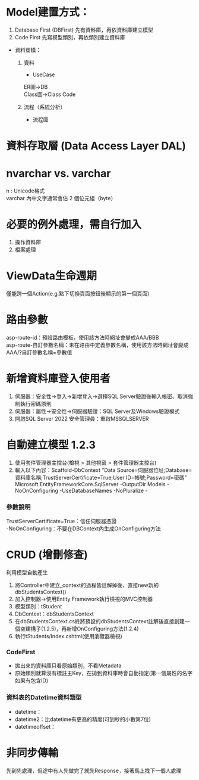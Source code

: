 # Model建置方式：
1. Database First (DBFirst)
	先有資料庫，再依資料庫建立模型
2. Code First
	先寫模型類別，再依類別建立資料庫

* 資料塑模：
	1. 資料
		* UseCase

		ER圖->DB  
		Class圖->Class Code

	2. 流程（系統分析）
		* 流程圖

# 資料存取層 (Data Access Layer DAL)

# nvarchar vs. varchar
n : Unicode格式  
varchar 內中文字通常會佔 2 個位元組（byte）

# 必要的例外處理，需自行加入
1. 操作資料庫
2. 檔案處理

# ViewData生命週期
僅能跨一個Action(e.g.點下切換頁面按鈕後顯示的第一個頁面)

# 路由參數
asp-route-id：預設路由模板，使用該方法時網址會變成AAA/BBB\
asp-route-自訂參數名稱：未在路由中定義參數名稱，使用該方法時網址會變成AAA/?自訂參數名稱=參數值

# 新增資料庫登入使用者
1. 伺服器：安全性->登入->新增登入->選擇SQL Server驗證後輸入帳密、取消強制執行密碼原則
2. 伺服器：屬性->安全性->伺服器驗證：SQL Server及Windows驗證模式
3. 開啟SQL Server 2022 安全管理員：重啟MSSQLSERVER

# 自動建立模型 1.2.3
1. 使用套件管理器主控台(檢視 > 其他視窗 > 套件管理器主控台)
2. 輸入以下內容：Scaffold-DbContext "Data Source=伺服器位址;Database=資料庫名稱;TrustServerCertificate=True;User ID=帳號;Password=密碼" Microsoft.EntityFrameworkCore.SqlServer -OutputDir Models -NoOnConfiguring -UseDatabaseNames -NoPluralize -

### 參數說明
TrustServerCertificate=True：信任伺服器憑證\
-NoOnConfiguring：不要在DBContext內生成OnConfiguring方法

# CRUD (增刪修查)
利用模型自動產生
1. 將Controller中建立_context的過程皆註解掉後，直接new新的dbStudentsContext()
2. 加入控制器->使用Entity Framework執行檢視的MVC控制器
3. 模型類別：tStudent
4. DbContext：dbStudentsContext
5. 在dbStudentsContext.cs終將預設的dbStudentsContext註解後直接創建一個空建構子(1.2.5)，再新增OnConfiguring方法(1.2.4)
6. 執行tStudents/Index.cshtml(使用瀏覽器檢視)

### CodeFirst
* 拋出來的資料庫只看原始類別，不看Metadata
* 原始類別就算沒有標註主Key，在拋到資料庫時會自動指定(第一個屬性的名字如果有包含ID)

### 資料表的Datetime資料類型
* datetime：
* datetime2：比datetime有更高的精度(可到秒的小數第7位)
* datetimeoffset：

# 非同步傳輸
先到先處理，但途中有人先做完了就先Response，接著馬上找下一個人處理